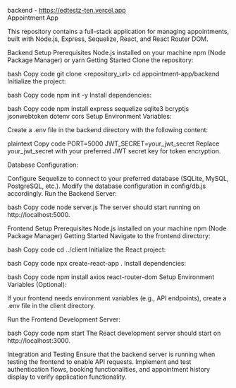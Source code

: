 backend - https://edtestz-ten.vercel.app
<br />
Appointment App



This repository contains a full-stack application for managing appointments, built with Node.js, Express, Sequelize, React, and React Router DOM.

Backend Setup
Prerequisites
Node.js installed on your machine
npm (Node Package Manager) or yarn
Getting Started
Clone the repository:

bash
Copy code
git clone <repository_url>
cd appointment-app/backend
Initialize the project:

bash
Copy code
npm init -y
Install dependencies:

bash
Copy code
npm install express sequelize sqlite3 bcryptjs jsonwebtoken dotenv cors
Setup Environment Variables:

Create a .env file in the backend directory with the following content:

plaintext
Copy code
PORT=5000
JWT_SECRET=your_jwt_secret
Replace your_jwt_secret with your preferred JWT secret key for token encryption.

Database Configuration:

Configure Sequelize to connect to your preferred database (SQLite, MySQL, PostgreSQL, etc.). Modify the database configuration in config/db.js accordingly.
Run the Backend Server:

bash
Copy code
node server.js
The server should start running on http://localhost:5000.

Frontend Setup
Prerequisites
Node.js installed on your machine
npm (Node Package Manager)
Getting Started
Navigate to the frontend directory:

bash
Copy code
cd ../client
Initialize the React project:

bash
Copy code
npx create-react-app .
Install dependencies:

bash
Copy code
npm install axios react-router-dom
Setup Environment Variables (Optional):

If your frontend needs environment variables (e.g., API endpoints), create a .env file in the client directory.

Run the Frontend Development Server:

bash
Copy code
npm start
The React development server should start on http://localhost:3000.

Integration and Testing
Ensure that the backend server is running when testing the frontend to enable API requests.
Implement and test authentication flows, booking functionalities, and appointment history display to verify application functionality.
